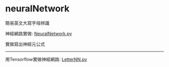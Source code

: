 # neuralNetwork


簡易英文大寫字母辨識


神經網路實做: [NeuralNetwork.py](https://github.com/frankkuo20/neuralNetwork/blob/master/neuralNetwork.py) 


實做寫出神經元公式


----

用Tensorflow實做神經網路: [LetterNN.py](https://github.com/frankkuo20/neuralNetwork/blob/master/LetterNN.py) 
